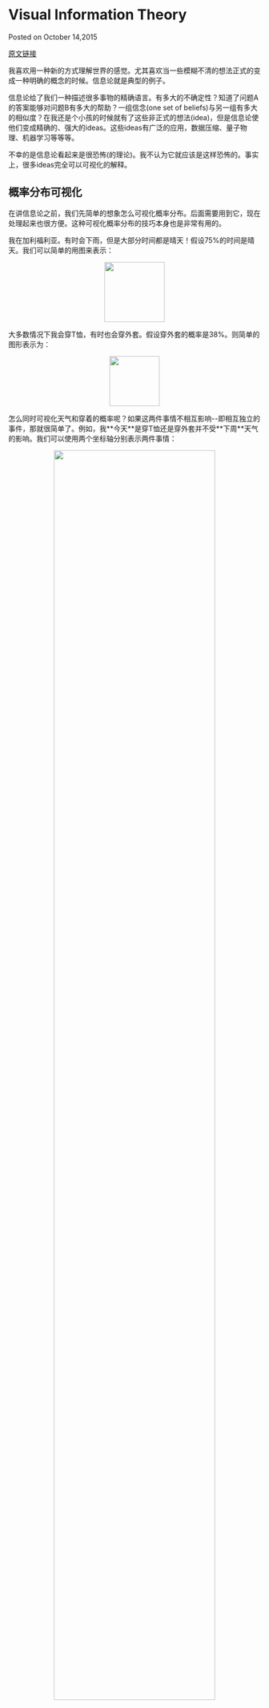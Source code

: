 # Visual Information Theory

Posted on October 14,2015

[原文链接](http://colah.github.io/posts/2015-09-Visual-Information/)
  
我喜欢用一种新的方式理解世界的感觉。尤其喜欢当一些模糊不清的想法正式的变成一种明确的概念的时候。信息论就是典型的例子。

信息论给了我们一种描述很多事物的精确语言。有多大的不确定性？知道了问题A的答案能够对问题B有多大的帮助？一组信念(one set of beliefs)与另一组有多大的相似度？在我还是个小孩的时候就有了这些非正式的想法(idea)，但是信息论使他们变成精确的、强大的ideas。这些ideas有广泛的应用，数据压缩、量子物理、机器学习等等等。

不幸的是信息论看起来是很恐怖(的理论)。我不认为它就应该是这样恐怖的。事实上，很多ideas完全可以可视化的解释。

## 概率分布可视化
在讲信息论之前，我们先简单的想象怎么可视化概率分布。后面需要用到它，现在处理起来也很方便。这种可视化概率分布的技巧本身也是非常有用的。

我在加利福利亚。有时会下雨，但是大部分时间都是晴天！假设75%的时间是晴天。我们可以简单的用图来表示：

<p align="center">
<img src="http://colah.github.io/posts/2015-09-Visual-Information/img/prob-1D-rain.png" width=120px />
<p/>

大多数情况下我会穿T恤，有时也会穿外套。假设穿外套的概率是38%。则简单的图形表示为：
<p align="center">
<img src="http://colah.github.io/posts/2015-09-Visual-Information/img/prob-1D-coat.png" width=100px />
<p/>
怎么同时可视化天气和穿着的概率呢？如果这两件事情不相互影响--即相互独立的事件，那就很简单了。例如，我**今天**是穿T恤还是穿外套并不受**下周**天气的影响。我们可以使用两个坐标轴分别表示两件事情：
<p align="center">
<img src="http://colah.github.io/posts/2015-09-Visual-Information/img/prob-2D-independent-rain.png" width="80%" />
<p/>
注意上图中横向和纵向的线都是笔直的。***这就是独立事件看起来的样子***！我穿外套的概率并不随下周要下雨的影响。换句话说，我穿外套并且下周下雨的概率等于穿外套的概率乘以下周下雨的概率。他们不相互影响。  
当变量相互影响时，会有一些概率分配到特殊的变量对上，相应的一些变量对会损失些许概率。比如，我穿外套并且下雨这件事就会有额外的概率，因为这两个变脸相互影响，使得彼此有更大的可能发生。相对而言我在雨天穿外套的概率要高于其他天气下穿外套的概率。  
可视化之，就像一些方形会膨胀而一些方形会被压缩。
<p align="center">
<img src="http://colah.github.io/posts/2015-09-Visual-Information/img/prob-2D-dependant-rain-squish.png" width="80%" />
<p/>
尽管这种图看起来比较酷，但是不利于理解发生了什么。  
让我们将精力放在一个变量上，如天气。我们知道晴天和雨天的概率。我们可与观察下两种情况下的**条件概率**。在晴天的条件下我有多大的可能穿外套？在雨天的情况下又有多大的可能？
<p align="center">
<img src="http://colah.github.io/posts/2015-09-Visual-Information/img/prob-2D-factored-rain-arrow.png" width="80%" />
<p/>
上图中下雨的概率是25%。如果下雨，有75%的可能我会穿外套，所以下雨的条件下穿外套的概率就是25%乘以75%，大概19%的概率。即下雨的概率乘以下雨时我穿外套的条件概率：
$$p(rain,coat)=p(rain)·p(coat|rain)$$
这是概率论里的一个基本的等式：  
$$p(x,y)=p(x)·p(y|x)$$
上面是一个分布的分解：分成两个部分的乘积。首先，只关心一个变量，如天气，一个确定的概率值。然后，观察另一个变量，如我的穿着，在前一个变量的条件下的一个概率值。  

首先观察哪个变量是随机的。完全可以考虑我的穿着，然后在穿着的条件下考虑天气。可能有一点绕，因为通常的因果关系是天气影响穿着而不是反过来的...but it still works（就是这么任性）  

再来过一遍这个例子。随机选择一天，38%的概率我会穿外套。如果现在知道我穿了外套，问：下雨的概率是多大？明显，相较于晴天，下雨的情况下我更有可能穿外套，但是加利福利亚很少下雨，计算出来其概率为50%（我穿外套的条件下下雨了$$$p(rain|coat)=\frac{p(rain,coat)}{p(coat)}$$$）。那么现在下雨了并且我穿外套了这件事的概率等于我穿外套的概率乘以穿外套的条件下下雨的概率，约等于19%。
$$p(rain,coat)=p(coat)·p(rain|coat)$$
这带来了第二种概率分布的可视化方式：
<p align="center">
<img src="http://colah.github.io/posts/2015-09-Visual-Information/img/prob-2D-factored1-clothing-B.png" width="80%" />
<p/>
注意这里的标签与前面有点不同：T恤和外套现在是**边缘概率**：不管什么天气的情况下我穿外套和T恤的概率($$$p(coat)=p(coat|rain)+p(coat|sunny)$$$)。  

*译者注：上图中左边标记raining的概率应该为25%而不是8%，sunny的概率应该是75%*

## Aside: Simpson's Paradox 辛普生悖论
这些可视化概率分布的技巧是否真的有用？我想答案是肯定的！在用他们可视化信息论之前是有一点用的，下面将先使用它们解释 Simpson's paradox。Simpson's paradox 是一种非常不直观的统计现象。很难凭直觉去理解它。Michael Nielsen谢了一片很好的文章从不同的角度去解释它（[Reinventing Explanation](http://michaelnielsen.org/reinventing_explanation/)）。下面将使用前面介绍的可视化技巧来解释它。  

假设测试了两种治疗肾结石的方法。一半的病人使用A治疗方案，另一半使用方案B。使用方案B的病人有更大的概率被治好（总的统计结果）。
<p align="center">
<img src="http://colah.github.io/posts/2015-09-Visual-Information/img/simpson-margin.png" width="80%" />
<p/>
但是，轻度的肾结石患者使用方案A得到治愈的概率更大。重度的肾结石患者使用A方案治愈的概率也更大！（条件统计结果）。这怎么可能呢？  
问题在于研究中的患者不够随机。接受A方案的患者患有重度肾结石的比较多，而接受B方案的患者语伴都是患有轻度肾结石的。  
<p align="center">
<img src="http://colah.github.io/posts/2015-09-Visual-Information/img/simpson-participants.png" width="80%" />
<p/>
一般来说，患有轻度肾结石的患者治愈的可能性本来就比较大。结合前面两个直方图来理解。下面的三围图：
<p align="center">
<img src="http://colah.github.io/posts/2015-09-Visual-Information/img/simpson-separated-note.png" width="80%" />
<p/>
可以看到，重度结石和轻度结石，方案A的治愈概率都是大于方案B的。方案B只是在总体上得治愈概率大于方案A。（好诡异哈）  

译者注：假设方案A中重度患者 40人，治愈30人，治愈率75%，轻度患者10人，治愈9人，治愈率，90%，总的治愈率78%。方案B中重度患者10人，治愈6人，治愈率60%，轻度患者40人，治愈34人，治愈率85%，总体治愈率80%。

## codes
既然可以可视化概率，我们可以深入信息论了。
假设有我有个朋友Bob，它很喜欢动物，总是不停的说动物的事情。假设他只说四个词：dog，cat，fish 和 bird。
假设Bob搬到澳大利亚去了，并且他只想通过而进制的方式通信。我从Bob得到的消息都是像下面这样的：
<p align="center">
<img src="http://colah.github.io/posts/2015-09-Visual-Information/img/message.png" width="80%" />
<p/>
为了交流，我和Bob必须简历一套编码，将单词映射成二进制的序列。
<p align="center">
<img src="http://colah.github.io/posts/2015-09-Visual-Information/img/code-2bit.png" width="80%" />
<p/>
为了发送信息，Bob需要将单词替换成对应的编码，然后将他们连起来形成编码串。
<p align="center">
<img src="http://colah.github.io/posts/2015-09-Visual-Information/img/encode-2bit.png" width="80%" />
<p/>

## Variable-Length Codes
不幸的是，假设通信服务在澳大利亚很昂贵。$5刀每个bit。可是Bob又话多。为了防止我破产，我们需要调研有没有压缩我们通信长度的方式。  
事实上，Bob不是等概率的说上面四个词。Bob很喜欢狗。他总是谈论狗，偶尔会提及其他动物--特别是猫（他的狗喜欢追猫）--大部分情况下他都是在谈论狗。下面是他提及各个动物的概率图：
<p align="center">
<img src="http://colah.github.io/posts/2015-09-Visual-Information/img/DogWordFreq.png" width="80%" />
<p/>
似乎很有前途。我们旧的编码方案都是2bit的，不管他们的概率如何都是2bit的。  
可视化之。下面的图中，使用纵坐标表示没个词的概率$$$p(x)$$$,横坐标表示编码的长度$$$L(x)$$$，注意面积表示编码的平均长度。  
<p align="center">
<img src="http://colah.github.io/posts/2015-09-Visual-Information/img/OldCode.png" width="80%" />
<p/>

也许我们可以聪明的使用变长编码，将常用的词变成较短的编码。问题在于词之间的竞争--一些词变短必然导致另一些词变长。为了最小化信息长度，理想的是所有的词都变短，但是更希望常出现的词变短。所以常用的词编码变短，不常用的词编码变长。
<p align="center">
<img src="http://colah.github.io/posts/2015-09-Visual-Information/img/code.png" width="80%" />
<p/>
再来看看编码长度的可视化。注意现在最经常出现的编码已经变短了，尽管不经常出现的编码变长了。可以看到图中总的面积变小了。相当于编码长度更短了。编码平均长度1.75bit！
<p align="center">
<img src="http://colah.github.io/posts/2015-09-Visual-Information/img/NewCode.png" width="80%" />
<p/>
(你可能会问：为什么单独的1没有作为一个编码？因为这样在连续的编码串中会导致歧义)  
可以证明这是最好的编码方式。不会有别的编码方式能够获得比1.75bit更小的平均编码长度。  

一个最基本的限制。这种分布下，想要通信，平均至少需要1.75bit。不管你用多聪明的编码都不可能使这个编码长度更短了。这种基本的限制叫**熵**--后面详细讨论。

<p align="center">
<img src="http://colah.github.io/posts/2015-09-Visual-Information/img/EntropOptimalLengthExample.png" width="80%" />
<p/>

想理解这种限制，最难的是理解在缩短某些词的编码和增加另一些词的编码之间寻找平衡。一旦理解了，就能理解最好的编码可能是什么样的。  

## The Space of Codewords 编码空间
0和1的编码长度为1。其他的00、01、10、11编码长度为2。每增加一位编码，编码空间(编码个数)翻倍。
<p align="center">
<img src="http://colah.github.io/posts/2015-09-Visual-Information/img/CodeSpace.png" width="80%" />
<p/>
我们喜欢可变长编码，即一些编码的长度大于其他的编码。简单的情况可能有8个编码，编码长度为3。复杂一点，2个编码长度为2的编码，4个编码长度为3的编码。那么是什么决定了我们能有多少个不同长度的编码呢？

前面说到，Bob使用编码替换单词并将编码连接起来组成编码串。
<p align="center">
<img src="http://colah.github.io/posts/2015-09-Visual-Information/img/encode.png" width="80%" />
<p/>
有个问题需要解决，碰到这种编码串怎样切分它才能还原出原来的codewords呢。codewords长度固定时很好解决。编码长度可变时就要小心处理了。  

我们希望编码能够唯一的被解码。不能让编码后的编码串存在歧义的问题。如果有一些特许的编码结束标记，问题就好解决了。但是没有，我们只是发送0和1。我们必须要能精确的切分编码串。  





















